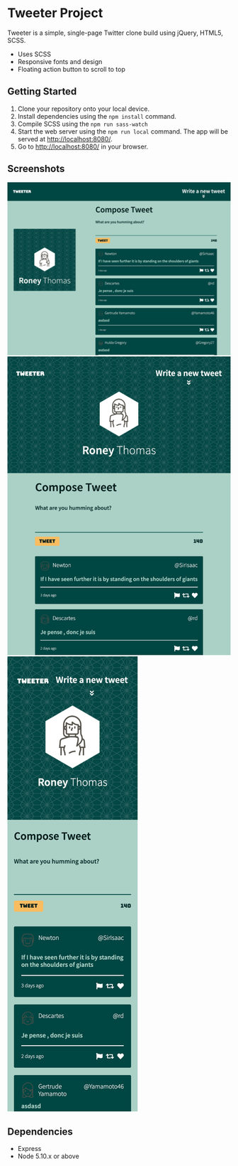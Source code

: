 # Tweeter Project

Tweeter is a simple, single-page Twitter clone build using jQuery, HTML5, SCSS.

- Uses SCSS
- Responsive fonts and design
- Floating action button to scroll to top

## Getting Started

1. Clone your repository onto your local device.
2. Install dependencies using the `npm install` command.
3. Compile SCSS using the `npm run sass-watch`
3. Start the web server using the `npm run local` command. The app will be served at <http://localhost:8080/>.
4. Go to <http://localhost:8080/> in your browser.

## Screenshots
!["Tweeter Desktop"](https://github.com/RoneyThomas/tweeter/blob/master/docs/1.png?raw=true)
!["Tweeter Tablet"](https://github.com/RoneyThomas/tweeter/blob/master/docs/2.png?raw=true)
!["Tweeter Mobile"](https://github.com/RoneyThomas/tweeter/blob/master/docs/3.png?raw=true)

## Dependencies

- Express
- Node 5.10.x or above
